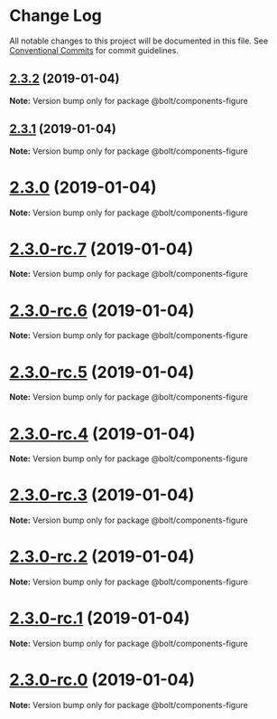 # Change Log

All notable changes to this project will be documented in this file.
See [Conventional Commits](https://conventionalcommits.org) for commit guidelines.

## [2.3.2](https://github.com/bolt-design-system/bolt/tree/master/packages/components/bolt-figure/compare/v2.3.1...v2.3.2) (2019-01-04)

**Note:** Version bump only for package @bolt/components-figure





## [2.3.1](https://github.com/bolt-design-system/bolt/tree/master/packages/components/bolt-figure/compare/v2.3.0...v2.3.1) (2019-01-04)

**Note:** Version bump only for package @bolt/components-figure





# [2.3.0](https://github.com/bolt-design-system/bolt/tree/master/packages/components/bolt-figure/compare/v2.3.0-rc.7...v2.3.0) (2019-01-04)

**Note:** Version bump only for package @bolt/components-figure





# [2.3.0-rc.7](https://github.com/bolt-design-system/bolt/tree/master/packages/components/bolt-figure/compare/v2.3.0-rc.6...v2.3.0-rc.7) (2019-01-04)

**Note:** Version bump only for package @bolt/components-figure





# [2.3.0-rc.6](https://github.com/bolt-design-system/bolt/tree/master/packages/components/bolt-figure/compare/v2.3.0-rc.5...v2.3.0-rc.6) (2019-01-04)

**Note:** Version bump only for package @bolt/components-figure





# [2.3.0-rc.5](https://github.com/bolt-design-system/bolt/tree/master/packages/components/bolt-figure/compare/v2.3.0-rc.4...v2.3.0-rc.5) (2019-01-04)

**Note:** Version bump only for package @bolt/components-figure





# [2.3.0-rc.4](https://github.com/bolt-design-system/bolt/tree/master/packages/components/bolt-figure/compare/v2.3.0-rc.3...v2.3.0-rc.4) (2019-01-04)

**Note:** Version bump only for package @bolt/components-figure





# [2.3.0-rc.3](https://github.com/bolt-design-system/bolt/tree/master/packages/components/bolt-figure/compare/v2.3.0-rc.2...v2.3.0-rc.3) (2019-01-04)

**Note:** Version bump only for package @bolt/components-figure





# [2.3.0-rc.2](https://github.com/bolt-design-system/bolt/tree/master/packages/components/bolt-figure/compare/v2.3.0-rc.1...v2.3.0-rc.2) (2019-01-04)

**Note:** Version bump only for package @bolt/components-figure





# [2.3.0-rc.1](https://github.com/bolt-design-system/bolt/tree/master/packages/components/bolt-figure/compare/vv2.3.0-rc.0...v2.3.0-rc.1) (2019-01-04)

**Note:** Version bump only for package @bolt/components-figure





# [2.3.0-rc.0](https://github.com/bolt-design-system/bolt/tree/master/packages/components/bolt-figure/compare/v2.2.1...v2.3.0-rc.0) (2019-01-04)

**Note:** Version bump only for package @bolt/components-figure
